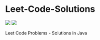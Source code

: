 # Leet-Code-Solutions

![](https://img.shields.io/travis/skygragon/leetcode-cli.svg?style=flat)
![](https://img.shields.io/badge/language-Java-yellow.svg)

Leet Code Problems - Solutions in Java
